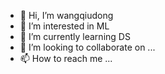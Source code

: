 - 👋 Hi, I’m wangqiudong
- 👀 I’m interested in ML
- 🌱 I’m currently learning DS
- 💞️ I’m looking to collaborate on ...
- 📫 How to reach me ...

<!---
wangqiudong/wangqiudong is a ✨ special ✨ repository because its `README.md` (this file) appears on your GitHub profile.
You can click the Preview link to take a look at your changes.
--->
